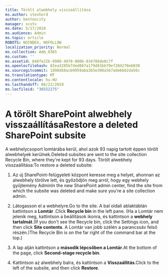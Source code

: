 ```yaml
---
title: Törölt alwebhely visszaállítása
ms.author: stevhord
author: bentoncity
manager: scotv
ms.date: 5/17/2018
ms.audience: Admin
ms.topic: article
ROBOTS: NOINDEX, NOFOLLOW
localization_priority: Normal
ms.collection: Adm_O365
ms.custom: ''
ms.assetid: 646fe22b-9980-4970-800b-034788de0c7f
ms.openlocfilehash: 82ea3285b7ded867a179d81bb79ef204270eb038
ms.sourcegitcommit: 1d98db8acb9959aba3b5e308a567ade6b62da56c
ms.translationtype: MT
ms.contentlocale: hu-HU
ms.lasthandoff: 08/22/2019
ms.locfileid: "36552275"
---
```

# <a name="restore-a-deleted-sharepoint-subsite"></a><span data-ttu-id="59282-102">A törölt SharePoint alwebhely visszaállítása</span><span class="sxs-lookup"><span data-stu-id="59282-102">Restore a deleted SharePoint subsite</span></span>

<span data-ttu-id="59282-103">A webhelycsoport lomtárába kerül, ahol azok 93 napig tartott éppen törölt alwebhelyek kerülnek.</span><span class="sxs-lookup"><span data-stu-id="59282-103">Deleted subsites are sent to the site collection Recycle Bin, where they're kept for 93 days.</span></span> <span data-ttu-id="59282-104">Törölt alwebhely visszaállítása:</span><span class="sxs-lookup"><span data-stu-id="59282-104">To restore a deleted subsite:</span></span>
  
1. <span data-ttu-id="59282-105">Az új SharePoint-felügyeleti központ keresse meg a helyet, ahonnan az alwebhely törölve lett, és győződjön meg arról, hogy egy webhely gyűjtemény Admin</span><span class="sxs-lookup"><span data-stu-id="59282-105">In the new SharePoint admin center, find the site from which the subsite was deleted and make sure you're a site collection admin.</span></span> 
    
2. <span data-ttu-id="59282-106">Látogasson el a webhelyre.</span><span class="sxs-lookup"><span data-stu-id="59282-106">Go to the site.</span></span> <span data-ttu-id="59282-107">A bal oldali ablaktáblán kattintson a **Lomtár** .</span><span class="sxs-lookup"><span data-stu-id="59282-107">Click **Recycle bin** in the left pane.</span></span> <span data-ttu-id="59282-108">(Ha a Lomtár nem jelenik meg, kattintson a beállítások ikonra, és kattintson a **webhely tartalmát**.</span><span class="sxs-lookup"><span data-stu-id="59282-108">(If you don't see the Recycle bin, click the Settings icon, and then click **Site contents**.</span></span> <span data-ttu-id="59282-109">A Lomtár van jobb szélén a parancssáv felső részén.)</span><span class="sxs-lookup"><span data-stu-id="59282-109">The Recycle Bin is on the far right of the command bar at the top.)</span></span>
    
3. <span data-ttu-id="59282-110">A lap alján kattintson a **második lépcsőben a Lomtár**.</span><span class="sxs-lookup"><span data-stu-id="59282-110">At the bottom of the page, click **Second-stage recycle bin**.</span></span>
    
4. <span data-ttu-id="59282-111">Kattintson az alwebhely balra, és kattintson a **Visszaállítás**.</span><span class="sxs-lookup"><span data-stu-id="59282-111">Click to the left of the subsite, and then click **Restore**.</span></span>
    

